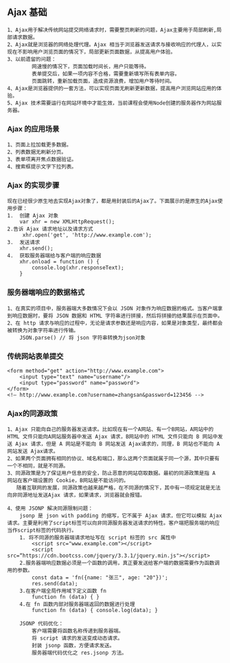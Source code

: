 
## Ajax 基础
    1、Ajax用于解决传统网站提交网络请求时，需要整页刷新的问题，Ajax主要用于局部刷新,局部请求数据。
    2、Ajax就是浏览器的网络处理代理。Ajax 相当于浏览器发送请求与接收响应的代理人，以实现在不影响用户浏览页面的情况下，局部更新页面数据，从提高用户体验。
    3、以前遗留的问题：
            网速慢的情况下，页面加载时间长，用户只能等待。
            表单提交后，如果一项内容不合格，需要重新填写所有表单内容。
            页面跳转，重新加载页面，造成资源浪费，增加用户等待时间。
    4、Ajax是浏览器提供的一套方法，可以实现页面无刷新更新数据，提高用户浏览网站应用的体验。
    5、Ajax 技术需要运行在网站环境中才能生效，当前课程会使用Node创建的服务器作为网站服务器。



### Ajax 的应用场景
    1、页面上拉加载更多数据。
    2、列表数据无刷新分页。
    3、表单项离开焦点数据验证。
    4、搜索框提示文字下拉列表。

### Ajax 的实现步骤
    现在已经很少原生地去实现Ajax对象了，都是用封装后的Ajax了。下面展示的是原生的Ajax使用步骤：
    1.  创建 Ajax 对象
        var xhr = new XMLHttpRequest();
    2.告诉 Ajax 请求地址以及请求方式
         xhr.open('get', 'http://www.example.com');
    3.  发送请求
        xhr.send();
    4.  获取服务器端给与客户端的响应数据
        xhr.onload = function () {
            console.log(xhr.responseText);
        }


### 服务器端响应的数据格式
    1、在真实的项目中，服务器端大多数情况下会以 JSON 对象作为响应数据的格式。当客户端拿到响应数据时，要将 JSON 数据和 HTML 字符串进行拼接，然后将拼接的结果展示在页面中。
    2、在 http 请求与响应的过程中，无论是请求参数还是响应内容，如果是对象类型，最终都会被转换为对象字符串进行传输。
        JSON.parse() // 将 json 字符串转换为json对象


### 传统网站表单提交
    <form method="get" action="http://www.example.com">
        <input type="text" name="username"/>
        <input type="password" name="password">
    </form>
    <!– http://www.example.com?username=zhangsan&password=123456 -->

### Ajax的同源政策
    1、Ajax 只能向自己的服务器发送请求。比如现在有一个A网站、有一个B网站，A网站中的 HTML 文件只能向A网站服务器中发送 Ajax 请求，B网站中的 HTML 文件只能向 B 网站中发送 Ajax 请求，但是 A 网站是不能向 B 网站发送 Ajax请求的，同理，B 网站也不能向 A 网站发送 Ajax请求。
    2、如果两个页面拥有相同的协议、域名和端口，那么这两个页面就属于同一个源，其中只要有一个不相同，就是不同源。
    3、同源政策是为了保证用户信息的安全，防止恶意的网站窃取数据。最初的同源政策是指 A 网站在客户端设置的 Cookie，B网站是不能访问的。
       随着互联网的发展，同源政策也越来越严格，在不同源的情况下，其中有一项规定就是无法向非同源地址发送Ajax 请求，如果请求，浏览器就会报错。

    4、使用 JSONP 解决同源限制问题：
        jsonp 是 json with padding 的缩写，它不属于 Ajax 请求，但它可以模拟 Ajax 请求。主要是利用了script标签可以向非同源服务器发送请求的特性。客户端把服务端的响应当作script标签的代码执行。
        1. 将不同源的服务器端请求地址写在 script 标签的 src 属性中
            <script src="www.example.com"></script>
            <script src=“https://cdn.bootcss.com/jquery/3.3.1/jquery.min.js"></script>
        2.服务器端响应数据必须是一个函数的调用，真正要发送给客户端的数据需要作为函数调用的参数。
            const data = 'fn({name: "张三", age: "20"})';
            res.send(data);
        3.在客户端全局作用域下定义函数 fn
            function fn (data) { }
        4.在 fn 函数内部对服务器端返回的数据进行处理
            function fn (data) { console.log(data); }

        JSONP 代码优化：
            客户端需要将函数名称传递到服务器端。
            将 script 请求的发送变成动态请求。
            封装 jsonp 函数，方便请求发送。
            服务器端代码优化之 res.jsonp 方法。





















